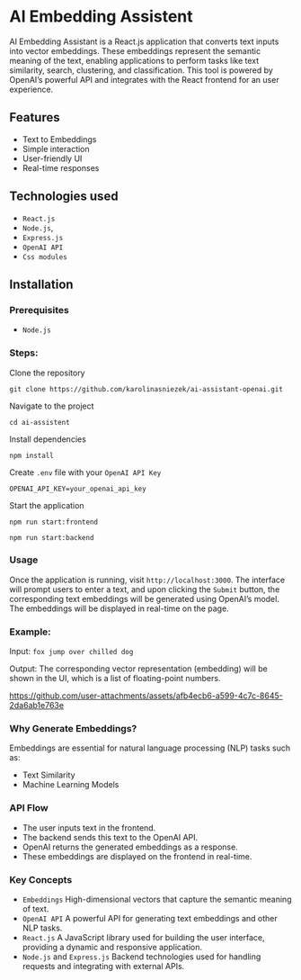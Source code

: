 # AI Embedding Assistent

AI Embedding Assistant is a React.js application that converts text inputs into vector embeddings. 
These embeddings represent the semantic meaning of the text, enabling applications to perform tasks like text similarity, search, clustering, and classification. 
This tool is powered by OpenAI’s powerful API and integrates with the React frontend for an user experience.

## Features
- Text to Embeddings
- Simple interaction
- User-friendly UI
- Real-time responses

## Technologies used

- `React.js`
- `Node.js`,
- `Express.js`
- `OpenAI API`
- `Css modules`

## Installation

### Prerequisites

- `Node.js`

### Steps:

Clone the repository

`git clone https://github.com/karolinasniezek/ai-assistant-openai.git`

Navigate to the project

`cd ai-assistent`

Install dependencies

`npm install`

Create `.env` file with your `OpenAI API Key`

`OPENAI_API_KEY=your_openai_api_key`

Start the application

`npm run start:frontend`

`npm run start:backend`

### Usage

Once the application is running, visit `http://localhost:3000`. The interface will prompt users to enter a text, and upon clicking the `Submit` button, the corresponding text embeddings will be generated using OpenAI’s model. 
The embeddings will be displayed in real-time on the page.

### Example:
Input: `fox jump over chilled dog`

Output: The corresponding vector representation (embedding) will be shown in the UI, which is a list of floating-point numbers.

https://github.com/user-attachments/assets/afb4ecb6-a599-4c7c-8645-2da6ab1e763e

### Why Generate Embeddings?

Embeddings are essential for natural language processing (NLP) tasks such as:
- Text Similarity
- Machine Learning Models

### API Flow
- The user inputs text in the frontend.
- The backend sends this text to the OpenAI API.
- OpenAI returns the generated embeddings as a response.
- These embeddings are displayed on the frontend in real-time.

### Key Concepts
- `Embeddings` High-dimensional vectors that capture the semantic meaning of text.
- `OpenAI API` A powerful API for generating text embeddings and other NLP tasks.
- `React.js` A JavaScript library used for building the user interface, providing a dynamic and responsive application.
- `Node.js` and `Express.js` Backend technologies used for handling requests and integrating with external APIs.
